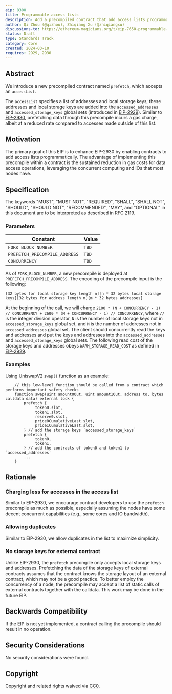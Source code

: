 ```yaml
---
eip: 8300
title: Programmable access lists
description: Add a precompiled contract that add access lists programmatically
author: Qi Zhou (@qizhou), Zhiqiang Xu (@zhiqiangxu)
discussions-to: https://ethereum-magicians.org/t/eip-7650-programmable-access-lists/19159
status: Draft
type: Standards Track
category: Core
created: 2024-03-10
requires: 2929, 2930
---
```


## Abstract

We introduce a new precompiled contract named `prefetch`, which accepts an `accessList`.

The `accessList` specifies a list of addresses and local storage keys; these addresses and local storage keys are added into the `accessed_addresses` and `accessed_storage_keys` global sets (introduced in [EIP-2929](./eip-2929.md)). Similar to [EIP-2930](./eip-2930.md), prefetching data through this precompile incurs a gas charge, albeit at a reduced rate compared to accesses made outside of this list.

## Motivation

The primary goal of this EIP is to enhance EIP-2930 by enabling contracts to add access lists programmatically. The advantage of implementing this precompile within a contract is the sustained reduction in gas costs for data access operations, leveraging the concurrent computing and IOs that most nodes have.

## Specification

The keywords "MUST", "MUST NOT", "REQUIRED", "SHALL", "SHALL NOT", "SHOULD", "SHOULD NOT", "RECOMMENDED", "MAY", and "OPTIONAL" in this document are to be interpreted as described in RFC 2119.

### Parameters

| Constant                      | Value |
| ----------------------------- | ----- |
| `FORK_BLOCK_NUMBER`                 | `TBD` |
| `PREFETCH_PRECOMPILE_ADDRESS` | `TBD` |
| `CONCURRENCY`                 | `TBD` |

As of `FORK_BLOCK_NUMBER`, a new precompile is deployed at `PREFETCH_PRECOMPILE_ADDRESS`.  The encoding of the precompile input is the following:

```text
[32 bytes for local storage key length n][n * 32 bytes local storage keys][32 bytes for address length m][m * 32 bytes addresses]
```

At the beginning of the call, we will charge `2100 * (N + CONCURRENCY - 1) // CONCURRENCY + 2600 * (M + CONCURRENCY - 1) // CONCURRENCY`, where `//` is the integer division operator, `N` is the number of local storage keys not in `accessed_storage_keys` global set, and `M` is the number of addresses not in `accessed_addresses` global set. The client should concurrently read the keys and addresses and put the keys and addresses into the `accessed_addresses` and `accessed_storage_keys` global sets.  The following read cost of the storage keys and addresses obeys `WARM_STORAGE_READ_COST` as defined in [EIP-2929](./eip-2929.md).


### Examples

Using UniswapV2 `swap()` function as an example:

```
    // this low-level function should be called from a contract which performs important safety checks
    function swap(uint amount0Out, uint amount1Out, address to, bytes calldata data) external lock {
        prefetch {
             token0.slot,
             token1.slot,
             reserve0.slot,
             price0CumulativeLast.slot,
             price1CumulativeLast.slot,
        } // add the storage keys `accessed_storage_keys`
        prefetch {
             token0,
             token1,
        } // add the contracts of token0 and token1 to `accessed_addresses`
        ...
    }
```

## Rationale

### Charging less for accesses in the access list

Similar to EIP-2930, we encourage contract developers to use the `prefetch` precompile as much as possible, especially assuming the nodes have some decent concurrent capabilities (e.g., some cores and IO bandwidth).

### Allowing duplicates

Similar to EIP-2930, we allow duplicates in the list to maximize simplicity.

### No storage keys for external contract

Unlike EIP-2930, the `prefetch` precompile only accepts local storage keys and addresses. Prefetching the data of the storage keys of external contracts assumes that the contract knows the storage layout of an external contract, which may not be a good practice. To better employ the concurrency of a node, the precompile may accept a list of static calls of external contracts together with the calldata.  This work may be done in the future EIP.

## Backwards Compatibility

If the EIP is not yet implemented, a contract calling the precompile should result in no operation.

## Security Considerations

No security considerations were found.

## Copyright

Copyright and related rights waived via [CC0](../LICENSE.md).
